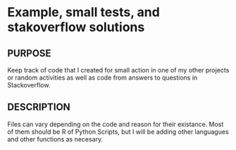 # Example, small tests, and stakoverflow solutions

## PURPOSE

Keep track of code that I created for small action in one of my other projects or random activities as well as code from answers to questions in Stackoverflow. 

## DESCRIPTION
Files can vary depending on the code and reason for their existance. Most of them should be R of Python Scripts, but I will be adding other languagues and other functions as necesary. 
